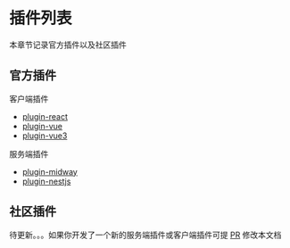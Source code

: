 # 插件列表

本章节记录官方插件以及社区插件

## 官方插件

客户端插件

- [plugin-react](https://github.com/ykfe/ssr/tree/dev/packages/plugin-react) 
- [plugin-vue](https://github.com/ykfe/ssr/tree/dev/packages/plugin-vue) 
- [plugin-vue3](https://github.com/ykfe/ssr/tree/dev/packages/plugin-vue3)

服务端插件

- [plugin-midway](https://github.com/ykfe/ssr/tree/dev/packages/plugin-midway) 
- [plugin-nestjs](https://github.com/ykfe/ssr/tree/dev/packages/plugin-nestjs)

## 社区插件

待更新。。。如果你开发了一个新的服务端插件或客户端插件可提 [PR](https://github.com/ykfe/ssr/pulls) 修改本文档